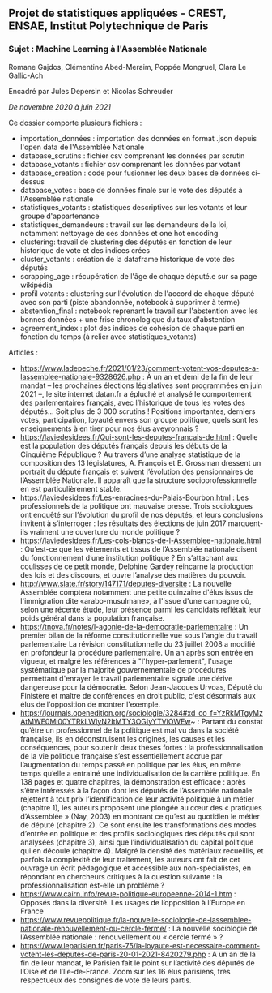 ## Projet de statistiques appliquées - CREST, ENSAE, Institut Polytechnique de Paris
### Sujet : Machine Learning à l'Assemblée Nationale

Romane Gajdos, Clémentine Abed-Meraim, Poppée Mongruel, Clara Le Gallic-Ach
 
Encadré par Jules Depersin et Nicolas Schreuder

*De novembre 2020 à juin 2021*
 



Ce dossier comporte plusieurs fichiers : 
  - importation_données : importation des données en format .json depuis l'open data de l'Assemblée Nationale
  - database_scrutins : fichier csv comprenant les données par scrutin
  - database_votants : fichier csv comprenant les données par votant
  - database_creation : code pour fusionner les deux bases de données ci-dessus
  - database_votes : base de données finale sur le vote des députés à l'Assemblée nationale
  - statistiques_votants : statistiques descriptives sur les votants et leur groupe d'appartenance 
  - statistiques_demandeurs : travail sur les demandeurs de la loi, notamment nettoyage de ces données et one hot encoding 
  - clustering: travail de clustering des députés en fonction de leur historique de vote et des indices crées 
  - cluster_votants : création de la dataframe historique de vote des députés
  - scrapping_age : récupération de l'âge de chaque député.e sur sa page wikipédia
  - profil votants : clustering sur l'évolution de l'accord de chaque député avec son parti (piste abandonnée, notebook à supprimer à terme)
  - abstention_final : notebook reprenant le travail sur l'abstention avec les bonnes données + une frise chronologique du taux d'abstention
  - agreement_index : plot des indices de cohésion de chaque parti en fonction du temps (à relier avec statistiques_votants)


Articles : 
- https://www.ladepeche.fr/2021/01/23/comment-votent-vos-deputes-a-lassemblee-nationale-9328626.php : À un an et demi de la fin de leur mandat – les prochaines élections législatives sont programmées en juin 2021 –, le site internet datan.fr a épluché et analysé le comportement des parlementaires français, avec l’historique de tous les votes des députés… Soit plus de 3 000 scrutins ! Positions importantes, derniers votes, participation, loyauté envers son groupe politique, quels sont les enseignements à en tirer pour nos élus aveyronnais ?
- https://laviedesidees.fr/Qui-sont-les-deputes-francais-de.html : Quelle est la population des députés français depuis les débuts de la Cinquième République ? Au travers d’une analyse statistique de la composition des 13 législatures, A. François et E. Grossman dressent un portrait du député français et suivent l’évolution des pensionnaires de l’Assemblée Nationale. Il apparaît que la structure socioprofessionnelle en est particulièrement stable.
- https://laviedesidees.fr/Les-enracines-du-Palais-Bourbon.html : Les professionnels de la politique ont mauvaise presse. Trois sociologues ont enquêté sur l’évolution du profil de nos députés, et leurs conclusions invitent à s’interroger : les résultats des élections de juin 2017 marquent-ils vraiment une ouverture du monde politique ?
- https://laviedesidees.fr/Les-cols-blancs-de-l-Assemblee-nationale.html : Qu’est-ce que les vêtements et tissus de l’Assemblée nationale disent du fonctionnement d’une institution politique ? En s’attachant aux coulisses de ce petit monde, Delphine Gardey réincarne la production des lois et des discours, et ouvre l’analyse des matières du pouvoir.
- http://www.slate.fr/story/147171/deputes-diversite : La nouvelle Assemblée comptera notamment une petite quinzaine d'élus issus de l'immigration dite «arabo-musulmane», à l'issue d'une campagne où, selon une récente étude, leur présence parmi les candidats reflétait leur poids général dans la population française.
- https://tnova.fr/notes/l-agonie-de-la-democratie-parlementaire : Un premier bilan de la réforme constitutionnelle vue sous l'angle du travail parlementaire La révision constitutionnelle du 23 juillet 2008 a modifié en profondeur la procédure parlementaire. Un an après son entrée en vigueur, et malgré les références à "l'hyper-parlement", l'usage systématique par la majorité gouvernementale de procédures permettant d'enrayer le travail parlementaire signale une dérive dangereuse pour la démocratie. Selon Jean-Jacques Urvoas, Député du Finistère et maître de conférences en droit public, c'est désormais aux élus de l'opposition de montrer l'exemple.
- https://journals.openedition.org/sociologie/3284#xd_co_f=YzRkMTgyMzAtMWE0Mi00YTRkLWIyN2ItMTY3OGIyYTVlOWEw~ : Partant du constat qu’être un professionnel de la politique est mal vu dans la société française, ils en déconstruisent les origines, les causes et les conséquences, pour soutenir deux thèses fortes : la professionnalisation de la vie politique française s’est essentiellement accrue par l’augmentation du temps passé en politique par les élus, en même temps qu’elle a entrainé une individualisation de la carrière politique. En 138 pages et quatre chapitres, la démonstration est efficace : après s’être intéressés à la façon dont les députés de l’Assemblée nationale rejettent à tout prix l’identification de leur activité politique à un métier (chapitre 1), les auteurs proposent une plongée au cœur des « pratiques d’Assemblée » (Nay, 2003) en montrant ce qu’est au quotidien le métier de député (chapitre 2). Ce sont ensuite les transformations des modes d’entrée en politique et des profils sociologiques des députés qui sont analysées (chapitre 3), ainsi que l’individualisation du capital politique qui en découle (chapitre 4). Malgré la densité des matériaux recueillis, et parfois la complexité de leur traitement, les auteurs ont fait de cet ouvrage un écrit pédagogique et accessible aux non-spécialistes, en répondant en chercheurs critiques à la question suivante : la professionnalisation est-elle un problème ?
- https://www.cairn.info/revue-politique-europeenne-2014-1.htm : Opposés dans la diversité. Les usages de l’opposition à l’Europe en France
- https://www.revuepolitique.fr/la-nouvelle-sociologie-de-lassemblee-nationale-renouvellement-ou-cercle-ferme/ : La nouvelle sociologie de l’Assemblée nationale : renouvellement ou « cercle fermé » ?
- https://www.leparisien.fr/paris-75/la-loyaute-est-necessaire-comment-votent-les-deputes-de-paris-20-01-2021-8420279.php : A un an de la fin de leur mandat, le Parisien fait le point sur l’activité des députés de l’Oise et de l’Ile-de-France. Zoom sur les 16 élus parisiens, très respectueux des consignes de vote de leurs partis.
